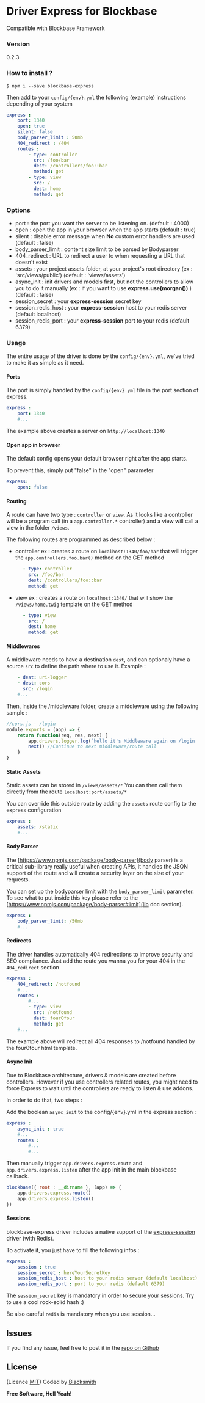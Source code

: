 # Driver Express for Blockbase
Compatible with Blockbase Framework

### Version
0.2.3

### How to install ?
```shell
$ npm i --save blockbase-express
```

Then add to your `config/{env}.yml` the following (example) instructions depending of your system
```yml
express :
    port: 1340
    open: true
    silent: false
    body_parser_limit : 50mb
    404_redirect : /404
    routes :
        - type: controller
          src: /foo/bar
          dest: /controllers/foo::bar
          method: get
        - type: view
          src: /
          dest: home
          method: get
```

### Options

- port : the port you want the server to be listening on. (default : 4000)
- open : open the app in your browser when the app starts (default : true)
- silent : disable error message when __No__ custom error handlers are used (default : false)
- body_parser_limit : content size limit to be parsed by Bodyparser
- 404_redirect : URL to redirect a user to when requesting a URL that doesn't exist
- assets : your project assets folder, at your project's root directory (ex : 'src/views/public') (default : 'views/assets')
- async_init : init drivers and models first, but not the controllers to allow you to do it manually (ex : if you want to use __express.use(morgan())__ ) (default : false)
- session_secret : your __express-session__ secret key
- session_redis_host : your __express-session__ host to your redis server (default localhost)
- session_redis_port : your __express-session__ port to your redis (default 6379)

### Usage
The entire usage of the driver is done by the `config/{env}.yml`, we've tried to make it as simple as it need.

#### Ports
The port is simply handled by the `config/{env}.yml` file in the port section of express.

```yml
express :
    port: 1340
    #...
```

The example above creates a server on `http://localhost:1340`

#### Open app in browser
The default config opens your default browser right after the app starts.

To prevent this, simply put "false" in the "open" parameter
```yml
express: 
    open: false
```



#### Routing
A route can have two type : `controller` or `view`.
As it looks like a controller will be a program call (in a `app.controller.*` controller) and a view will call a view in the folder `/views`.

The following routes are programmed as described below :

* controller
ex : creates a route on `localhost:1340/foo/bar` that will trigger the `app.controllers.foo.bar()` method on the GET method
```yml
      - type: controller
        src: /foo/bar
        dest: /controllers/foo::bar
        method: get
```

* view
ex : creates a route on `localhost:1340/` that will show the `/views/home.twig` template on the GET method
```yml
      - type: view
        src: /
        dest: home
        method: get
```

#### Middlewares

A middleware needs to have a destination `dest`, and can optionaly have a source `src` to define the path where to use it.
Example : 
```yaml
    - dest: uri-logger
    - dest: cors
      src: /login
    #...
```

Then, inside the /middleware folder, create a middleware using the following sample :
```js
//cors.js - /login
module.exports = (app) => {
    return function(req, res, next) {
        app.drivers.logger.log(`hello it's Middleware again on /login !`)
        next() //Continue to next middleware/route call
    }
}

```

#### Static Assets
Static assets can be stored in `/views/assets/*`
You can then call them directly from the route `localhost:port/assets/*`

You can override this outside route by adding the `assets` route config to the express configuration

```yml
express :
    assets: /static
    #...
```

#### Body Parser
The [https://www.npmjs.com/package/body-parser](body parser) is a critical sub-library really useful when creating APIs, it handles the JSON support of the route and will create a security layer on the size of your requests.

You can set up the bodyparser limit with the `body_parser_limit` parameter.
To see what to put inside this key please refer to the [https://www.npmjs.com/package/body-parser#limit](lib doc section).

```yml
express :
    body_parser_limit: /50mb
    #...
```

#### Redirects
The driver handles automatically 404 redirections to improve security and SEO compliance.
Just add the route you wanna you for your 404 in the `404_redirect` section

```yml
express :
    404_redirect: /notfound
    #...
    routes :
        #...
        - type: view
          src: /notfound
          dest: fourOfour
          method: get
    #...
```

The example above will redirect all 404 responses to /notfound handled by the four0four html template.

#### Async Init
Due to Blockbase architecture, drivers & models are created before controllers. However if you use controllers related routes, you might need to force Express to wait until the controllers are ready to listen & use addons.

In order to do that, two steps :

Add the boolean `async_init` to the config/{env}.yml in the express section :
```yml
express :
    async_init : true
    #...
    routes :
        #...
        #...
```

Then manually trigger `app.drivers.express.route` and `app.drivers.express.listen` after the app init in the main blockbase callback.
```js
blockbase({ root : __dirname }, (app) => {
    app.drivers.express.route()
    app.drivers.express.listen()
})
```

#### Sessions
blockbase-express driver includes a native support of the [express-session](https://www.npmjs.com/package/express-session) driver (with Redis).

To activate it, you just have to fill the following infos :
```yml
express :
    session : true
    session_secret : hereYourSecretKey
    session_redis_host : host to your redis server (default localhost)
    session_redis_port : port to your redis (default 6379)
```

The `session_secret` key is mandatory in order to secure your sessions. Try to use a cool rock-solid hash :)

Be also careful `redis` is mandatory when you use session...

Issues
-
If you find any issue, feel free to post it in the [repo on Github](https://github.com/blacksmithstudio/blockbase-express/issues)

License
----
(Licence [MIT](https://github.com/blacksmithstudio/blockbase-express/blob/master/LICENCE))
Coded by [Blacksmith](https://www.blacksmith.studio)


**Free Software, Hell Yeah!**

[Node.js]:https://nodejs.org/en
[NPM]:https://www.npmjs.com
